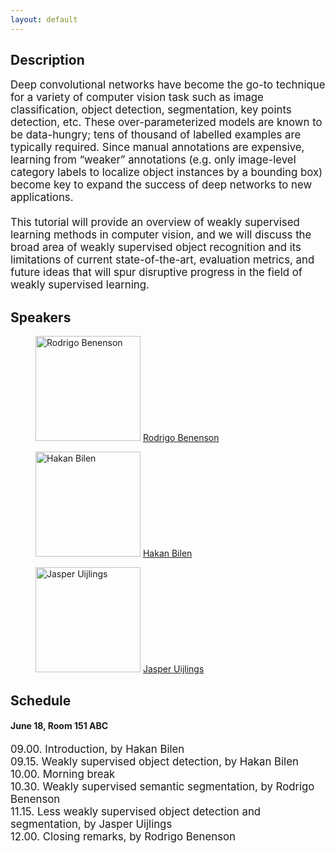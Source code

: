 ```yaml
---
layout: default
---
```


<h2>Description</h2> 

<div align="left">
<span style="font-size:larger;">
Deep convolutional networks have become the go-to technique for a variety of computer vision task such as image classification, object detection, segmentation, key points detection, etc. These over-parameterized models are known to be data-hungry; tens of thousand of labelled examples are typically required. Since manual annotations are expensive, learning from “weaker” annotations (e.g. only image-level category labels to localize object instances by a bounding box) become key to expand the success of deep networks to new applications.<br>
<br>
This tutorial will provide an overview of weakly supervised learning methods in computer vision, and we will discuss the broad area of weakly supervised object recognition and its limitations of current state-of-the-art, evaluation metrics, and future ideas that will spur disruptive progress in the field of weakly supervised learning.
</span>
</div>

## Speakers
<!-- Team Members Row -->
<figure>
<img style="width:12em;" src="{{ site.baseurl }}/assets/rodrigo.jpg" alt="Rodrigo Benenson"/>
<ficaption><a href="http://rodrigob.github.io/">Rodrigo Benenson</a></ficaption>
</figure>
<figure>
<img class="img-circle img-responsive center-block" style="width:12em;" src="{{ site.baseurl }}/assets/hakan.jpg" alt="Hakan Bilen">
<ficaption><a href="http://homepages.inf.ed.ac.uk/hbilen/">Hakan Bilen</a></ficaption>
</figure>
<figure>
<img class="img-circle img-responsive center-block" style="width:12em" src="{{ site.baseurl }}/assets/jasper.jpg" alt="Jasper Uijlings">
<ficaption><a href="https://research.google.com/pubs/JasperUijlings.html">Jasper Uijlings</a></ficaption>
</figure>

<h2>Schedule</h2> 
<h4>June 18, Room 151 ABC</h4>
<div align="left">
<span style="font-size:larger;">
09.00. Introduction, by Hakan Bilen<br>
09.15. Weakly supervised object detection, by Hakan Bilen<br>
10.00. Morning break <br>
10.30. Weakly supervised semantic segmentation, by Rodrigo Benenson<br>
11.15. Less weakly supervised object detection and segmentation, by Jasper Uijlings <br>
12.00. Closing remarks, by Rodrigo Benenson<br>
</span>
</div>




